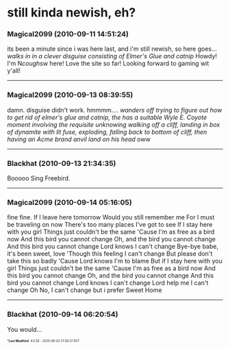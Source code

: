 # still kinda newish, eh?

### **Magical2099** (2010-09-11 14:51:24)

its been a minute since i was here last, and i'm still newish, so here goes...
*walks in in a clever disguise consisting of Elmer's Glue and catnip*
Howdy! I'm N*coughs*w here! Love the site so far! Looking forward to gaming wit y'all!

---

### **Magical2099** (2010-09-13 08:39:55)

damn. disguise didn't work. hmmmm....
*wanders off trying to figure out how to get rid of elmer's glue and catnip, the has a suitable Wyle E. Coyote moment involving the requisite unknowing walking off a cliff, landing in box of dynamite with lit fuse, exploding, falling back to bottom of cliff, then having an Acme brand anvil land on his head*
oww

---

### **Blackhat** (2010-09-13 21:34:35)

Booooo
Sing Freebird.

---

### **Magical2099** (2010-09-14 05:16:05)

fine fine.
If I leave here tomorrow
Would you still remember me
For I must be traveling on now
There's too many places I've got to see
If I stay here with you girl
Things just couldn't be the same
'Cause I'm as free as a bird now
And this bird you cannot change
Oh, and the bird you cannot change
And this bird you cannot change
Lord knows I can't change
Bye-bye babe, it's been sweet, love
'Though this feeling I can't change
But please don't take this so badly
'Cause Lord knows I'm to blame
But if I stay here with you girl
Things just couldn't be the same
'Cause I'm as free as a bird now
And this bird you cannot change
Oh, and the bird you cannot change
And this bird you cannot change
Lord knows I can't change
Lord help me I can't change
Oh No, I can't change
but i prefer Sweet Home

---

### **Blackhat** (2010-09-14 06:20:54)

You would...



<span style="font-size: 0.5em;">***Last Modified**: 4.0.28 - *2025-06-02 21:38:27 EDT*</span>